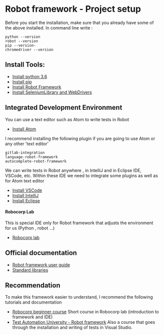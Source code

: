 # Robot framework - Project setup

Before you start the installation, make sure that you already have some of the above installed.
In command line write :

```
python --version
robot --version
pip --version-
chromedriver --version
```

## Install Tools:
- [Install python 3.6](https://www.python.org/downloads/)
- [Install pip](https://pip.pypa.io/en/stable/installing/)
- [Install Robot Framework](https://pypi.org/project/robotframework/)
- [Install SeleniumLibrary and WebDrivers](http://robotframework.org/SeleniumLibrary/)

## Integrated Development Environment

You can use a text editor such as Atom to write tests in Robot
- [Install Atom](https://atom.io/)

I recommend installing the following plugin if you are going to use Atom
or any other 'text editor'

```
gitlab-integration
language-robot-framework
autocomplete-robot-framework
```

We can write tests in Robot anywhere , in IntelliJ and in Eclipse IDE, VSCode, etc.
Within these IDE we need to integrate some plugins as well as for Atom text editor
- [Install VSCode](https://code.visualstudio.com/download)
- [Install IntelliJ](https://www.jetbrains.com/idea/download/#section=windows)
- [Install Eclipse](https://www.eclipse.org/downloads/)

#### Robocorp Lab
This is special IDE only for Robot framework that adjusts the environment for us (Python , robot ...)
- [Robocorp lab](https://robocorp.com/freedevtools)

## Official documentation
- [Robot framework user guide](http://robotframework.org/robotframework/#user-guide)
- [Standard libraries](http://robotframework.org/robotframework/#standard-libraries)

## Recommendation
To make this framework easier to understand, I recommend the following tutorials and documentation 
- [Robocorp beginner course](https://robocorp.com/docs/courses/beginners-course) Short course in Robocorp lab (introduction to framework and IDE)
- [Test Automation University - Robot framework](https://testautomationu.applitools.com/robot-framework-tutorial/) Also a course that goes through the installation and writing of tests in Visual Studio.
